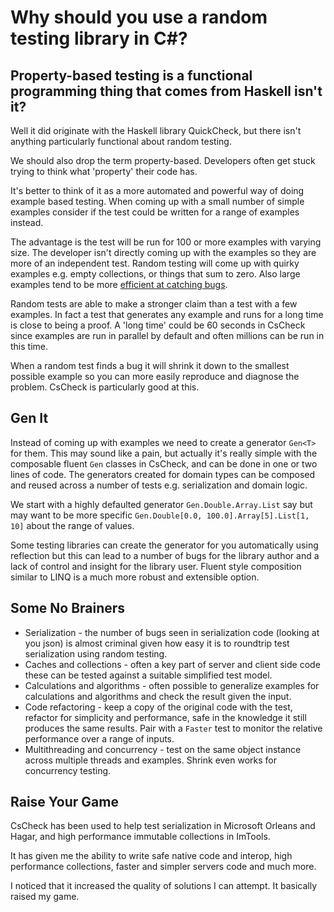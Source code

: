 # Why should you use a random testing library in C#?

## Property-based testing is a functional programming thing that comes from Haskell isn't it?

Well it did originate with the Haskell library QuickCheck, but there isn't anything particularly functional about random testing.

We should also drop the term property-based. Developers often get stuck trying to think what 'property' their code has.

It's better to think of it as a more automated and powerful way of doing example based testing.
When coming up with a small number of simple examples consider if the test could be written for a range of examples instead.

The advantage is the test will be run for 100 or more examples with varying size.
The developer isn't directly coming up with the examples so they are more of an independent test.
Random testing will come up with quirky examples e.g. empty collections, or things that sum to zero.
Also large examples tend to be more [efficient at catching bugs](https://youtu.be/1LNEWF8s1hI?t=2055). 

Random tests are able to make a stronger claim than a test with a few examples.
In fact a test that generates any example and runs for a long time is close to being a proof.
A 'long time' could be 60 seconds in CsCheck since examples are run in parallel by default and often millions can be run in this time.

When a random test finds a bug it will shrink it down to the smallest possible example so you can more easily reproduce and diagnose the problem.
CsCheck is particularly good at this.

## Gen It

Instead of coming up with examples we need to create a generator `Gen<T>` for them.
This may sound like a pain, but actually it's really simple with the composable fluent `Gen` classes in CsCheck, and can be done in one or two lines of code.
The generators created for domain types can be composed and reused across a number of tests e.g. serialization and domain logic.

We start with a highly defaulted generator `Gen.Double.Array.List` say but may want to be more specific `Gen.Double[0.0, 100.0].Array[5].List[1, 10]` about the range of values. 

Some testing libraries can create the generator for you automatically using reflection but this can lead to a number of bugs for the library author and a lack of control and insight for the library user.
Fluent style composition similar to LINQ is a much more robust and extensible option.

## Some No Brainers

- Serialization - the number of bugs seen in serialization code (looking at you json) is almost criminal given how easy it is to roundtrip test serialization using random testing.
- Caches and collections - often a key part of server and client side code these can be tested against a suitable simplified test model.
- Calculations and algorithms - often possible to generalize examples for calculations and algorithms and check the result given the input. 
- Code refactoring - keep a copy of the original code with the test, refactor for simplicity and performance, safe in the knowledge it still produces the same results. Pair with a `Faster` test to monitor the relative performance over a range of inputs.
- Multithreading and concurrency - test on the same object instance across multiple threads and examples. Shrink even works for concurrency testing.

## Raise Your Game

CsCheck has been used to help test serialization in Microsoft Orleans and Hagar, and high performance immutable collections in ImTools.

It has given me the ability to write safe native code and interop, high performance collections, faster and simpler servers code and much more.

I noticed that it increased the quality of solutions I can attempt. It basically raised my game.